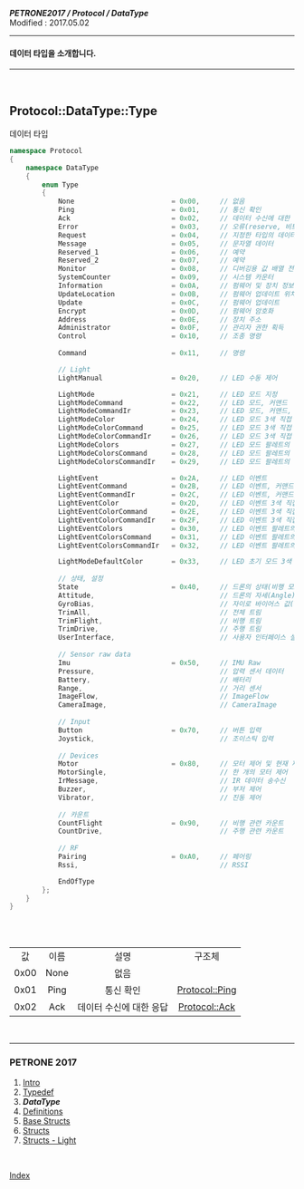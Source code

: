***PETRONE2017 / Protocol / DataType***<br>
Modified : 2017.05.02

---

#### 데이터 타입을 소개합니다.

---

<br>

## <a name="DataType">Protocol::DataType::Type</a>
데이터 타입

```cpp
namespace Protocol
{
    namespace DataType
    {
        enum Type
        {
            None                        = 0x00,     // 없음
            Ping                        = 0x01,     // 통신 확인
            Ack                         = 0x02,     // 데이터 수신에 대한 응답
            Error                       = 0x03,     // 오류(reserve, 비트 플래그는 추후에 지정)
            Request                     = 0x04,     // 지정한 타입의 데이터 요청
            Message                     = 0x05,     // 문자열 데이터
            Reserved_1                  = 0x06,     // 예약
            Reserved_2                  = 0x07,     // 예약
            Monitor                     = 0x08,     // 디버깅용 값 배열 전송. 첫번째 바이트에 타입, 두 번째 바이트에 페이지 지정(수신 받는 데이터의 저장 경로 구분)
            SystemCounter               = 0x09,     // 시스템 카운터
            Information                 = 0x0A,     // 펌웨어 및 장치 정보
            UpdateLocation              = 0x0B,     // 펌웨어 업데이트 위치 정정
            Update                      = 0x0C,     // 펌웨어 업데이트
            Encrypt                     = 0x0D,     // 펌웨어 암호화
            Address                     = 0x0E,     // 장치 주소
            Administrator               = 0x0F,     // 관리자 권한 획득
            Control                     = 0x10,     // 조종 명령
    
            Command                     = 0x11,     // 명령

            // Light
            LightManual                 = 0x20,     // LED 수동 제어

            LightMode                   = 0x21,     // LED 모드 지정
            LightModeCommand            = 0x22,     // LED 모드, 커맨드
            LightModeCommandIr          = 0x23,     // LED 모드, 커맨드, IR 데이터 송신
            LightModeColor              = 0x24,     // LED 모드 3색 직접 지정
            LightModeColorCommand       = 0x25,     // LED 모드 3색 직접 지정, 커맨드
            LightModeColorCommandIr     = 0x26,     // LED 모드 3색 직접 지정, 커맨드, IR 데이터 송신
            LightModeColors             = 0x27,     // LED 모드 팔레트의 색상으로 지정
            LightModeColorsCommand      = 0x28,     // LED 모드 팔레트의 색상으로 지정, 커맨드
            LightModeColorsCommandIr    = 0x29,     // LED 모드 팔레트의 색상으로 지정, 커맨드, IR 데이터 송신

            LightEvent                  = 0x2A,     // LED 이벤트
            LightEventCommand           = 0x2B,     // LED 이벤트, 커맨드
            LightEventCommandIr         = 0x2C,     // LED 이벤트, 커맨드, IR 데이터 송신
            LightEventColor             = 0x2D,     // LED 이벤트 3색 직접 지정
            LightEventColorCommand      = 0x2E,     // LED 이벤트 3색 직접 지정, 커맨드
            LightEventColorCommandIr    = 0x2F,     // LED 이벤트 3색 직접 지정, 커맨드, IR 데이터 송신
            LightEventColors            = 0x30,     // LED 이벤트 팔레트의 색상으로 지정
            LightEventColorsCommand     = 0x31,     // LED 이벤트 팔레트의 색상으로 지정, 커맨드
            LightEventColorsCommandIr   = 0x32,     // LED 이벤트 팔레트의 색상으로 지정, 커맨드, IR 데이터 송신

            LightModeDefaultColor       = 0x33,     // LED 초기 모드 3색 직접 지정
            
            // 상태, 설정
            State                       = 0x40,     // 드론의 상태(비행 모드, 방위기준, 배터리량)
            Attitude,                               // 드론의 자세(Angle)(Vector)
            GyroBias,                               // 자이로 바이어스 값(Vector)
            TrimAll,                                // 전체 트림
            TrimFlight,                             // 비행 트림
            TrimDrive,                              // 주행 트림
            UserInterface,                          // 사용자 인터페이스 설정
    
            // Sensor raw data      
            Imu                         = 0x50,     // IMU Raw
            Pressure,                               // 압력 센서 데이터
            Battery,                                // 배터리
            Range,                                  // 거리 센서
            ImageFlow,                              // ImageFlow
            CameraImage,                            // CameraImage
                    
            // Input        
            Button                      = 0x70,     // 버튼 입력
            Joystick,                               // 조이스틱 입력
                    
            // Devices      
            Motor                       = 0x80,     // 모터 제어 및 현재 제어값 확인
            MotorSingle,                            // 한 개의 모터 제어
            IrMessage,                              // IR 데이터 송수신
            Buzzer,                                 // 부저 제어
            Vibrator,                               // 진동 제어
    
            // 카운트       
            CountFlight                 = 0x90,     // 비행 관련 카운트
            CountDrive,                             // 주행 관련 카운트
                    
            // RF       
            Pairing                     = 0xA0,     // 페어링
            Rssi,                                   // RSSI

            EndOfType
        };
    }
}
```


<br>
<br>



<table>
    <tr>
        <td><div align="center">값</div></td>
        <td><div align="center">이름</div></td>
        <td><div align="center">설명</div></td>
        <td><div align="center">구조체</div></td>
    </tr>
    <tr>
        <td><div align="center">0x00</div></td>
        <td><div align="center">None</div></td>
        <td><div align="center">없음</div></td>
        <td><div align="center"></div></td>
    </tr>
    <tr>
        <td><div align="center">0x01</div></td>
        <td><div align="center">Ping</div></td>
        <td><div align="center">통신 확인</div></td>
        <td><div align="center"><a href="structs.md#Ping">Protocol::Ping</a></div></td>
    </tr>
    <tr>
        <td><div align="center">0x02</div></td>
        <td><div align="center">Ack</div></td>
        <td><div align="center">데이터 수신에 대한 응답</div></td>
        <td><div align="center"><a href="structs.md#Ack">Protocol::Ack</a></div></td>
    </tr>
</table>

<br>

---

### PETRONE 2017

1. [Intro](intro.md)
2. [Typedef](typedef.md)
3. ***DataType***
4. [Definitions](definitions.md)
5. [Base Structs](base_structs.md)
6. [Structs](structs.md)
7. [Structs - Light](structs_light.md)

<br>

[Index](index.md)
